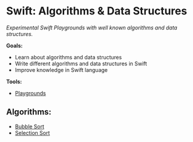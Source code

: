 # Swift: Algorithms & Data Structures
*Experimental Swift Playgrounds with well known algorithms and data structures.*

**Goals:**

- Learn about algorithms and data structures
- Write different algorithms and data structures in Swift
- Improve knowledge in Swift language

**Tools:**
- [Playgrounds](https://www.apple.com/swift/playgrounds/)

## Algorithms:

- [Bubble Sort](https://github.com/ismalakazel/swift-data-structures/tree/master/SwiftDataStructures.playground/Sources/BubbleSort)
- [Selection Sort](https://github.com/ismalakazel/swift-data-structures/tree/master/SwiftDataStructures.playground/Sources/SelectionSort)

